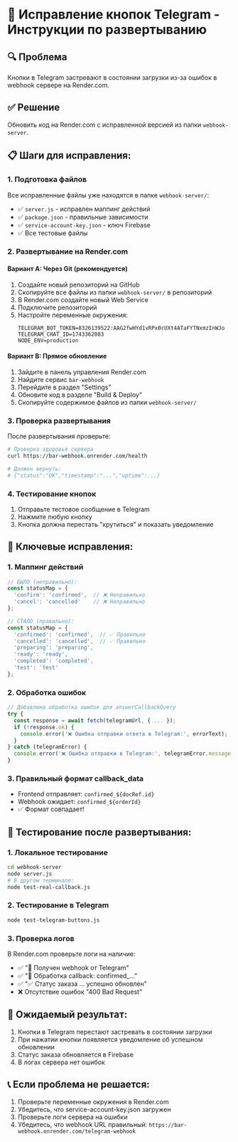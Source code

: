 # 🚀 Исправление кнопок Telegram - Инструкции по развертыванию

## 🔍 Проблема
Кнопки в Telegram застревают в состоянии загрузки из-за ошибок в webhook сервере на Render.com.

## ✅ Решение
Обновить код на Render.com с исправленной версией из папки `webhook-server`.

## 📋 Шаги для исправления:

### 1. Подготовка файлов
Все исправленные файлы уже находятся в папке `webhook-server/`:
- ✅ `server.js` - исправлен маппинг действий
- ✅ `package.json` - правильные зависимости
- ✅ `service-account-key.json` - ключ Firebase
- ✅ Все тестовые файлы

### 2. Развертывание на Render.com

#### Вариант A: Через Git (рекомендуется)
1. Создайте новый репозиторий на GitHub
2. Скопируйте все файлы из папки `webhook-server/` в репозиторий
3. В Render.com создайте новый Web Service
4. Подключите репозиторий
5. Настройте переменные окружения:
   ```
   TELEGRAM_BOT_TOKEN=8326139522:AAG2fwHYd1vRPx0cUXt4ATaFYTNxmzInWJo
   TELEGRAM_CHAT_ID=1743362083
   NODE_ENV=production
   ```

#### Вариант B: Прямое обновление
1. Зайдите в панель управления Render.com
2. Найдите сервис `bar-webhook`
3. Перейдите в раздел "Settings"
4. Обновите код в разделе "Build & Deploy"
5. Скопируйте содержимое файлов из папки `webhook-server/`

### 3. Проверка развертывания
После развертывания проверьте:
```bash
# Проверка здоровья сервера
curl https://bar-webhook.onrender.com/health

# Должен вернуть:
# {"status":"OK","timestamp":"...","uptime":...}
```

### 4. Тестирование кнопок
1. Отправьте тестовое сообщение в Telegram
2. Нажмите любую кнопку
3. Кнопка должна перестать "крутиться" и показать уведомление

## 🔧 Ключевые исправления:

### 1. Маппинг действий
```javascript
// БЫЛО (неправильно):
const statusMap = {
  'confirm': 'confirmed',  // ❌ Неправильно
  'cancel': 'cancelled'    // ❌ Неправильно
};

// СТАЛО (правильно):
const statusMap = {
  'confirmed': 'confirmed',  // ✅ Правильно
  'cancelled': 'cancelled',  // ✅ Правильно
  'preparing': 'preparing',
  'ready': 'ready',
  'completed': 'completed',
  'test': 'test'
};
```

### 2. Обработка ошибок
```javascript
// Добавлена обработка ошибок для answerCallbackQuery
try {
  const response = await fetch(telegramUrl, { ... });
  if (!response.ok) {
    console.error('❌ Ошибка отправки ответа в Telegram:', errorText);
  }
} catch (telegramError) {
  console.error('❌ Ошибка отправки в Telegram:', telegramError.message);
}
```

### 3. Правильный формат callback_data
- Frontend отправляет: `confirmed_${docRef.id}`
- Webhook ожидает: `confirmed_${orderId}`
- ✅ Формат совпадает!

## 🧪 Тестирование после развертывания:

### 1. Локальное тестирование
```bash
cd webhook-server
node server.js
# В другом терминале:
node test-real-callback.js
```

### 2. Тестирование в Telegram
```bash
node test-telegram-buttons.js
```

### 3. Проверка логов
В Render.com проверьте логи на наличие:
- ✅ "📨 Получен webhook от Telegram"
- ✅ "🔘 Обработка callback: confirmed_..."
- ✅ "✅ Статус заказа ... успешно обновлен"
- ❌ Отсутствие ошибок "400 Bad Request"

## 🎯 Ожидаемый результат:
1. Кнопки в Telegram перестают застревать в состоянии загрузки
2. При нажатии кнопки появляется уведомление об успешном обновлении
3. Статус заказа обновляется в Firebase
4. В логах сервера нет ошибок

## 📞 Если проблема не решается:
1. Проверьте переменные окружения в Render.com
2. Убедитесь, что service-account-key.json загружен
3. Проверьте логи сервера на ошибки
4. Убедитесь, что webhook URL правильный: `https://bar-webhook.onrender.com/telegram-webhook`
